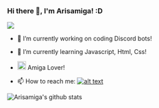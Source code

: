 ### Hi there 👋, I'm Arisamiga! :D

<img src="https://i.imgur.com/usxXcd9.gif">

[1.2]: http://i.imgur.com/wWzX9uB.png (Twitter)

[1]: https://twitter.com/arisamiga_

- 🔭 I’m currently working on coding Discord bots!

- 🌱 I’m currently learning Javascript, Html, Css!

-  <img src="https://i.imgur.com/yRiqWgJ.png" width="20" height="20"> Amiga Lover!

- 📫 How to reach me: [![alt text][1.2]][1]

![Arisamiga's github stats](https://github-readme-stats.vercel.app/api?username=Arisamiga)
